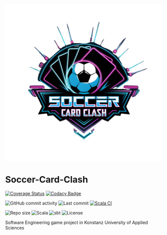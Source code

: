 ![Logo](src/main/resources/images/data/logo.png)
# Soccer-Card-Clash
[![Coverage Status](https://coveralls.io/repos/github/arutepsu/Soccer-Card-Clash/badge.svg?branch=main&cachebust=1)](https://coveralls.io/github/arutepsu/Soccer-Card-Clash?branch=main)
[![Codacy Badge](https://app.codacy.com/project/badge/Grade/c8252a455c9a41f881a18a2e319642b1)](https://app.codacy.com/gh/arutepsu/Soccer-Card-Clash/dashboard)

![GitHub commit activity](https://img.shields.io/github/commit-activity/w/arutepsu/Soccer-Card-Clash?color=blue)
![Last commit](https://img.shields.io/github/last-commit/arutepsu/Soccer-Card-Clash?color=yellow)
[![Scala CI](https://github.com/arutepsu/Soccer-Card-Clash/actions/workflows/scala.yml/badge.svg)](https://github.com/arutepsu/Soccer-Card-Clash/actions/workflows/scala.yml)

![Repo size](https://img.shields.io/github/repo-size/arutepsu/Soccer-Card-Clash?color=orange)
![Scala](https://img.shields.io/badge/Scala-3.4.1-red?logo=scala)
![sbt](https://img.shields.io/badge/sbt-1.9.9-purple?logo=sbt)
![License](https://img.shields.io/github/license/arutepsu/Soccer-Card-Clash?color=lightgrey)

Software Engineering game project in Konstanz University of Applied Sciences


